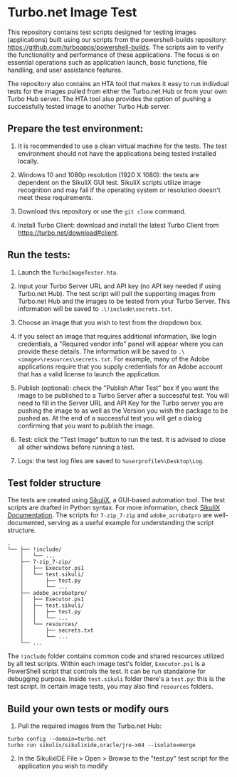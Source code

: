 ﻿# Turbo.net Image Test

This repository contains test scripts designed for testing images (applications) built using our scripts from the powershell-builds repository: https://github.com/turboapps/powershell-builds. The scripts aim to verify the functionality and performance of these applications. The focus is on essential operations such as application launch, basic functions, file handling, and user assistance features.

The repository also contains an HTA tool that makes it easy to run indivdual tests for the images pulled from either the Turbo.net Hub or from your own Turbo Hub server.  The HTA tool also provides the option of pushing a successfully tested image to another Turbo Hub server.

## Prepare the test environment:

1. It is recommended to use a clean virtual machine for the tests. The test environment should not have the applications being tested installed locally.

2. Windows 10 and 1080p resolution (1920 X 1080): the tests are dependent on the SikuliX GUI test. SikuliX scripts utilize image recognition and may fail if the operating system or resolution doesn't meet these requirements.  

3. Download this repository or use the `git clone` command.

4. Install Turbo Client: download and install the latest Turbo Client from https://turbo.net/download#client.

## Run the tests:

1. Launch the `TurboImageTester.hta`.

2. Input your Turbo Server URL and API key (no API key needed if using Turbo.net Hub). The test script will pull the supporting images from Turbo.net Hub and the images to be tested from your Turbo Server. This information will be saved to `.\!include\secrets.txt`.

3. Choose an image that you wish to test from the dropdown box.

4. If you select an image that requires additional information, like login credentials, a "Required vendor info" panel will appear where you can provide these details. The information will be saved to `.\<image>\resources\secrets.txt`.  For example, many of the Adobe applications require that you supply credentials for an Adobe account that has a valid license to launch the application.

5. Publish (optional): check the "Publish After Test" box if you want the image to be published to a Turbo Server after a successful test. You will need to fill in the Server URL and API Key for the Turbo server you are pushing the image to as well as the Version you wish the package to be pushed as.  At the end of a successful test you will get a dialog confirming that you want to publish the image.

6. Test: click the "Test Image" button to run the test. It is advised to close all other windows before running a test.

7. Logs: the test log files are saved to `%userprofile%\Desktop\Log`.

## Test folder structure

The tests are created using [SikuliX](http://sikulix.com/), a GUI-based automation tool. The test scripts are drafted in Python syntax. For more information, check [SikuliX Documentation](https://sikulix-2014.readthedocs.io/en/latest/index.html). The scripts for `7-zip_7-zip` and `adobe_acrobatpro` are well-documented, serving as a useful example for understanding the script structure.

```
.
└── ├── !include/
    │   └── ...
    ├── 7-zip_7-zip/
    │   ├── Executor.ps1
    │   └── test.sikuli/
    │       ├── test.py
    │       └── ...
    ├── adobe_acrobatpro/
    │   ├── Executor.ps1
    │   ├── test.sikuli/
    │   │   ├── test.py
    │   │   └── ...
    │   └── resources/
    │       ├── secrets.txt
    │       └── ...
    └── ...
```

The `!include` folder contains common code and shared resources utilized by all test scripts. Within each image test's folder, `Executor.ps1` is a PowerShell script that controls the test. It can be run standalone for debugging purpose. Inside `test.sikuli` folder there's a `test.py`: this is the test script. In certain image tests, you may also find `resources` folders.

## Build your own tests or modify ours

1. Pull the required images from the Turbo.net Hub:

```
turbo config --domain=turbo.net
turbo run sikulix/sikulixide,oracle/jre-x64 --isolate=merge
```

2. In the SikulixIDE File > Open > Browse to the "test.py" test script for the application you wish to modify